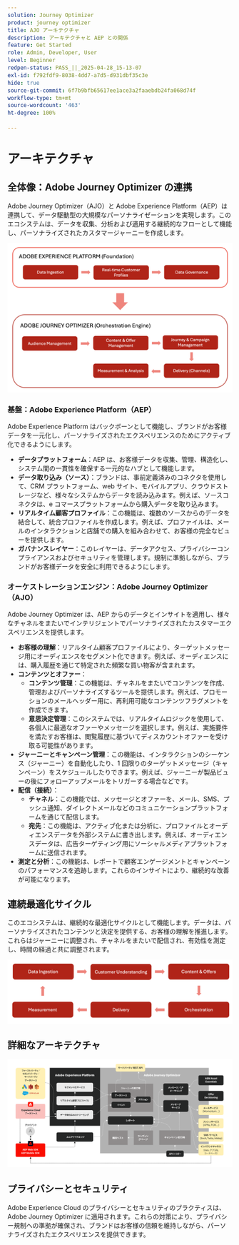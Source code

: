 ```yaml
---
solution: Journey Optimizer
product: journey optimizer
title: AJO アーキテクチャ
description: アーキテクチャと AEP との関係
feature: Get Started
role: Admin, Developer, User
level: Beginner
redpen-status: PASS_||_2025-04-28_15-13-07
exl-id: f792fdf9-8038-4dd7-a7d5-d931dbf35c3e
hide: true
source-git-commit: 6f7b9bfb65617ee1ace3a2faaebdb24fa068d74f
workflow-type: tm+mt
source-wordcount: '463'
ht-degree: 100%

---
```


# アーキテクチャ

## 全体像：Adobe Journey Optimizer の連携

Adobe Journey Optimizer（AJO）と Adobe Experience Platform（AEP）は連携して、データ駆動型の大規模なパーソナライゼーションを実現します。このエコシステムは、データを収集、分析および適用する継続的なフローとして機能し、パーソナライズされたカスタマージャーニーを作成します。

![](../assets/do-not-localize/get-started-big-picture.png)


### 基盤：Adobe Experience Platform（AEP）

Adobe Experience Platform はバックボーンとして機能し、ブランドがお客様データを一元化し、パーソナライズされたエクスペリエンスのためにアクティブ化できるようにします。

- **データプラットフォーム**：AEP は、お客様データを収集、管理、構造化し、システム間の一貫性を確保する一元的なハブとして機能します。
- **データ取り込み（ソース）**：ブランドは、事前定義済みのコネクタを使用して、CRM プラットフォーム、web サイト、モバイルアプリ、クラウドストレージなど、様々なシステムからデータを読み込みます。例えば、ソースコネクタは、e コマースプラットフォームから購入データを取り込みます。
- **リアルタイム顧客プロファイル**：この機能は、複数のソースからのデータを結合して、統合プロファイルを作成します。例えば、プロファイルは、メールのインタラクションと店舗での購入を組み合わせて、お客様の完全なビューを提供します。
- **ガバナンスレイヤー**：このレイヤーは、データアクセス、プライバシーコンプライアンスおよびセキュリティを管理します。規制に準拠しながら、ブランドがお客様データを安全に利用できるようにします。

### オーケストレーションエンジン：Adobe Journey Optimizer（AJO）

Adobe Journey Optimizer は、AEP からのデータとインサイトを適用し、様々なチャネルをまたいでインテリジェントでパーソナライズされたカスタマーエクスペリエンスを提供します。

- **お客様の理解**：リアルタイム顧客プロファイルにより、ターゲットメッセージ用にオーディエンスをセグメント化できます。例えば、オーディエンスには、購入履歴を通じて特定された頻繁な買い物客が含まれます。
- **コンテンツとオファー**：
   - **コンテンツ管理**：この機能は、チャネルをまたいでコンテンツを作成、管理およびパーソナライズするツールを提供します。例えば、プロモーションのメールヘッダー用に、再利用可能なコンテンツフラグメントを作成できます。
   - **意思決定管理**：このシステムでは、リアルタイムロジックを使用して、各個人に最適なオファーやメッセージを選択します。例えば、実施要件を満たすお客様は、閲覧履歴に基づいてディスカウントオファーを受け取る可能性があります。
- **ジャーニーとキャンペーン管理**：この機能は、インタラクションのシーケンス（ジャーニー）を自動化したり、1 回限りのターゲットメッセージ（キャンペーン）をスケジュールしたりできます。例えば、ジャーニーが製品ビューの後にフォローアップメールをトリガーする場合などです。
- **配信（接続）**：
   - **チャネル**：この機能では、メッセージとオファーを、メール、SMS、プッシュ通知、ダイレクトメールなどのコミュニケーションプラットフォームを通じて配信します。
   - **宛先**：この機能は、アクティブ化または分析に、プロファイルとオーディエンスデータを外部システムに書き出します。例えば、オーディエンスデータは、広告ターゲティング用にソーシャルメディアプラットフォームに送信されます。
- **測定と分析**：この機能は、レポートで顧客エンゲージメントとキャンペーンのパフォーマンスを追跡します。これらのインサイトにより、継続的な改善が可能になります。

## 連続最適化サイクル

このエコシステムは、継続的な最適化サイクルとして機能します。データは、パーソナライズされたコンテンツと決定を提供する、お客様の理解を推進します。これらはジャーニーに調整され、チャネルをまたいで配信され、有効性を測定し、時間の経過と共に調整されます。

![](../assets/do-not-localize/get-started-flow.png)

## 詳細なアーキテクチャ

![Adobe Journey Optimizer アーキテクチャ](assets/ajo-architecture.png)


## プライバシーとセキュリティ

Adobe Experience Cloud のプライバシーとセキュリティのプラクティスは、Adobe Journey Optimizer に適用されます。これらの対策により、プライバシー規制への準拠が確保され、ブランドはお客様の信頼を維持しながら、パーソナライズされたエクスペリエンスを提供できます。
